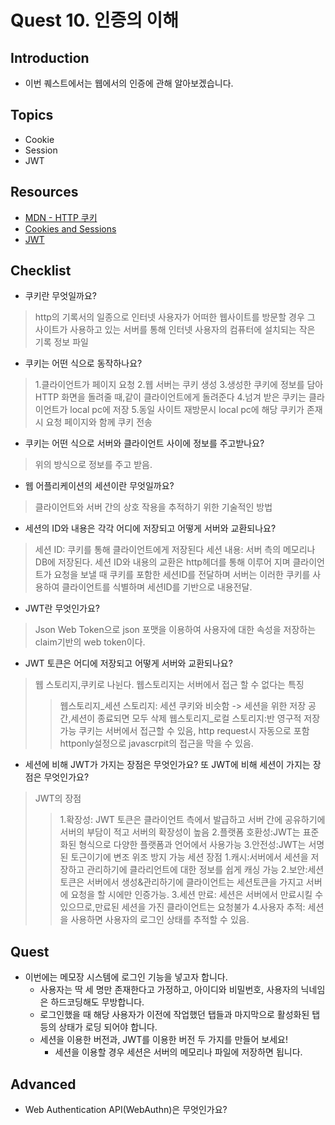 # Quest 10. 인증의 이해

## Introduction
* 이번 퀘스트에서는 웹에서의 인증에 관해 알아보겠습니다.

## Topics
* Cookie
* Session
* JWT

## Resources
* [MDN - HTTP 쿠키](https://developer.mozilla.org/ko/docs/Web/HTTP/Cookies)
* [Cookies and Sessions](https://web.stanford.edu/~ouster/cgi-bin/cs142-fall10/lecture.php?topic=cookie)
* [JWT](https://jwt.io/)

## Checklist
* 쿠키란 무엇일까요?
>http의 기록서의 일종으로 인터넷 사용자가 어떠한 웹사이트를 방문할 경우 그 사이트가 사용하고 있는 서버를 통해 인터넷 사용자의 컴퓨터에 설치되는 작은 기록 정보 파일
  * 쿠키는 어떤 식으로 동작하나요?
  >1.클라이언트가 페이지 요청
  >2.웹 서버는 쿠키 생성
  >3.생성한 쿠키에 정보를 담아 HTTP 화면을 돌려줄 때,같이 클라이언트에게 돌려준다
  >4.넘겨 받은 쿠키는 클라이언트가 local pc에 저장
  >5.동일 사이트 재방문시 local pc에 해당 쿠키가 존재 시 요청 페이지와 함께 쿠키 전송
  * 쿠키는 어떤 식으로 서버와 클라이언트 사이에 정보를 주고받나요?
  >위의 방식으로 정보를 주고 받음.
* 웹 어플리케이션의 세션이란 무엇일까요?
> 클라이언트와 서버 간의 상호 작용을 추적하기 위한 기술적인 방법
  * 세션의 ID와 내용은 각각 어디에 저장되고 어떻게 서버와 교환되나요?
  >세션 ID: 쿠키를 통해 클라이언트에게 저장된다
  >세션 내용: 서버 측의 메모리나 DB에 저장된다.
  >세션 ID와 내용의 교환은 http헤더를 통해 이루어 지며 클라이언트가 요청을 보낼 때 쿠키를 포함한 세션ID를 전달하며 서버는 이러한 쿠키를 사용하여 클라이언트를 식별하며 세션ID를 기반으로 내용전달.
* JWT란 무엇인가요?
>Json Web Token으로 json 포맷을 이용하여 사용자에 대한 속성을 저장하는 claim기반의 web token이다.
  * JWT 토큰은 어디에 저장되고 어떻게 서버와 교환되나요?
  >웹 스토리지,쿠키로 나뉜다.
  >웹스토리지는 서버에서 접근 할 수 없다는 특징
  >>웹스토리지_세션 스토리지: 세션 쿠키와 비슷함 -> 세션을 위한 저장 공간,세션이 종료되면 모두 삭제
  >>웹스토리지_로컬 스토리지:반 영구적 저장 가능
  >쿠키는 서버에서 접근할 수 있음, http request시 자동으로 포함 httponly설정으로 javascrpit의 접근을 막을 수 있음.

* 세션에 비해 JWT가 가지는 장점은 무엇인가요? 또 JWT에 비해 세션이 가지는 장점은 무엇인가요?
>JWT의 장점
>>1.확장성: JWT 토큰은 클라이언트 측에서 발급하고 서버 간에 공유하기에 서버의 부담이 적고 서버의 확장성이 높음
>>2.플랫폼 호환성:JWT는 표준화된 형식으로 다양한 플랫폼과 언어에서 사용가능
>>3.안전성:JWT는 서명된 토근이기에 변조 위조 방지 가능
>세션 장점
>>1.캐시:서버에서 세션을 저장하고 관리하기에 클라리언트에 대한 정보를 쉽게 캐싱 가능
>>2.보안:세션토큰은 서버에서 생성&관리하기에 클라이언트는 세션토큰을 가지고 서버에 요청을 할 시에만 인증가능.
>>3.세션 만료: 세션은 서버에서 만료시킬 수 있으므로,만료된 세션을 가진 클라이언트는 요청불가
>>4.사용자 추적: 세션을 사용하면 사용자의 로그인 상태를 추적할 수 있음.
## Quest
* 이번에는 메모장 시스템에 로그인 기능을 넣고자 합니다.
  * 사용자는 딱 세 명만 존재한다고 가정하고, 아이디와 비밀번호, 사용자의 닉네임은 하드코딩해도 무방합니다.
  * 로그인했을 때 해당 사용자가 이전에 작업했던 탭들과 마지막으로 활성화된 탭 등의 상태가 로딩 되어야 합니다.
  * 세션을 이용한 버전과, JWT를 이용한 버전 두 가지를 만들어 보세요!
    * 세션을 이용할 경우 세션은 서버의 메모리나 파일에 저장하면 됩니다.

## Advanced
* Web Authentication API(WebAuthn)은 무엇인가요?
